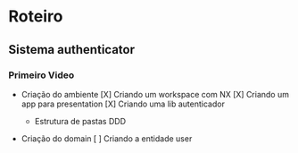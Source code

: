 # Roteiro

## Sistema authenticator

### Primeiro Video
  - Criação do ambiente
  [X] Criando um workspace com NX
  [X] Criando um app para presentation
  [X] Criando uma lib autenticador
      - Estrutura de pastas DDD

  - Criação do domain
  [ ] Criando a entidade user
